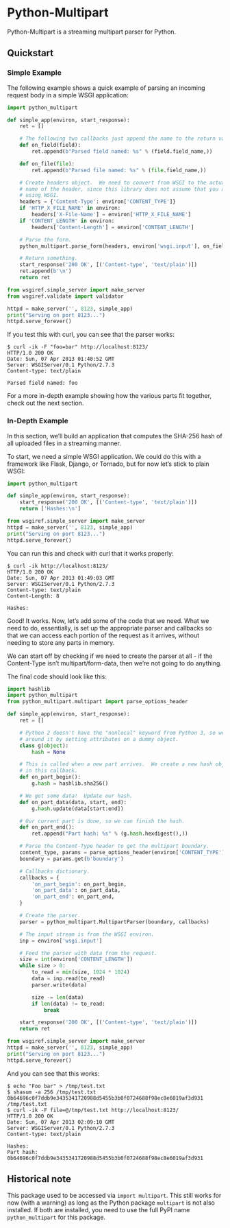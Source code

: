 # Python-Multipart

Python-Multipart is a streaming multipart parser for Python.

## Quickstart

### Simple Example

The following example shows a quick example of parsing an incoming request body in a simple WSGI application:

```python
import python_multipart

def simple_app(environ, start_response):
    ret = []

    # The following two callbacks just append the name to the return value.
    def on_field(field):
        ret.append(b"Parsed field named: %s" % (field.field_name,))

    def on_file(file):
        ret.append(b"Parsed file named: %s" % (file.field_name,))

    # Create headers object.  We need to convert from WSGI to the actual
    # name of the header, since this library does not assume that you are
    # using WSGI.
    headers = {'Content-Type': environ['CONTENT_TYPE']}
    if 'HTTP_X_FILE_NAME' in environ:
        headers['X-File-Name'] = environ['HTTP_X_FILE_NAME']
    if 'CONTENT_LENGTH' in environ:
        headers['Content-Length'] = environ['CONTENT_LENGTH']

    # Parse the form.
    python_multipart.parse_form(headers, environ['wsgi.input'], on_field, on_file)

    # Return something.
    start_response('200 OK', [('Content-type', 'text/plain')])
    ret.append(b'\n')
    return ret

from wsgiref.simple_server import make_server
from wsgiref.validate import validator

httpd = make_server('', 8123, simple_app)
print("Serving on port 8123...")
httpd.serve_forever()
```

If you test this with curl, you can see that the parser works:

```console
$ curl -ik -F "foo=bar" http://localhost:8123/
HTTP/1.0 200 OK
Date: Sun, 07 Apr 2013 01:40:52 GMT
Server: WSGIServer/0.1 Python/2.7.3
Content-type: text/plain

Parsed field named: foo
```

For a more in-depth example showing how the various parts fit together, check out the next section.

### In-Depth Example

In this section, we’ll build an application that computes the SHA-256 hash of all uploaded files in a streaming manner.

To start, we need a simple WSGI application. We could do this with a framework like Flask, Django, or Tornado, but for now let’s stick to plain WSGI:

```python
import python_multipart

def simple_app(environ, start_response):
    start_response('200 OK', [('Content-type', 'text/plain')])
    return ['Hashes:\n']

from wsgiref.simple_server import make_server
httpd = make_server('', 8123, simple_app)
print("Serving on port 8123...")
httpd.serve_forever()
```

You can run this and check with curl that it works properly:

```console
$ curl -ik http://localhost:8123/
HTTP/1.0 200 OK
Date: Sun, 07 Apr 2013 01:49:03 GMT
Server: WSGIServer/0.1 Python/2.7.3
Content-type: text/plain
Content-Length: 8

Hashes:
```

Good! It works. Now, let’s add some of the code that we need. What we need to do, essentially, is set up the appropriate parser and callbacks so that we can access each portion of the request as it arrives, without needing to store any parts in memory.

We can start off by checking if we need to create the parser at all - if the Content-Type isn’t multipart/form-data, then we’re not going to do anything.

The final code should look like this:

```python
import hashlib
import python_multipart
from python_multipart.multipart import parse_options_header

def simple_app(environ, start_response):
    ret = []

    # Python 2 doesn't have the "nonlocal" keyword from Python 3, so we get
    # around it by setting attributes on a dummy object.
    class g(object):
        hash = None

    # This is called when a new part arrives.  We create a new hash object
    # in this callback.
    def on_part_begin():
        g.hash = hashlib.sha256()

    # We got some data!  Update our hash.
    def on_part_data(data, start, end):
        g.hash.update(data[start:end])

    # Our current part is done, so we can finish the hash.
    def on_part_end():
        ret.append("Part hash: %s" % (g.hash.hexdigest(),))

    # Parse the Content-Type header to get the multipart boundary.
    content_type, params = parse_options_header(environ['CONTENT_TYPE'])
    boundary = params.get(b'boundary')

    # Callbacks dictionary.
    callbacks = {
        'on_part_begin': on_part_begin,
        'on_part_data': on_part_data,
        'on_part_end': on_part_end,
    }

    # Create the parser.
    parser = python_multipart.MultipartParser(boundary, callbacks)

    # The input stream is from the WSGI environ.
    inp = environ['wsgi.input']

    # Feed the parser with data from the request.
    size = int(environ['CONTENT_LENGTH'])
    while size > 0:
        to_read = min(size, 1024 * 1024)
        data = inp.read(to_read)
        parser.write(data)

        size -= len(data)
        if len(data) != to_read:
            break

    start_response('200 OK', [('Content-type', 'text/plain')])
    return ret

from wsgiref.simple_server import make_server
httpd = make_server('', 8123, simple_app)
print("Serving on port 8123...")
httpd.serve_forever()
```

And you can see that this works:

```console
$ echo "Foo bar" > /tmp/test.txt
$ shasum -a 256 /tmp/test.txt
0b64696c0f7ddb9e3435341720988d5455b3b0f0724688f98ec8e6019af3d931  /tmp/test.txt
$ curl -ik -F file=@/tmp/test.txt http://localhost:8123/
HTTP/1.0 200 OK
Date: Sun, 07 Apr 2013 02:09:10 GMT
Server: WSGIServer/0.1 Python/2.7.3
Content-type: text/plain

Hashes:
Part hash: 0b64696c0f7ddb9e3435341720988d5455b3b0f0724688f98ec8e6019af3d931
```


## Historical note

This package used to be accessed via `import multipart`. This still works for
now (with a warning) as long as the Python package `multipart` is not also
installed. If both are installed, you need to use the full PyPI name
`python_multipart` for this package.
